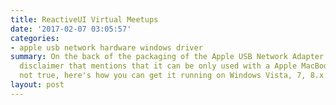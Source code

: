 ```yaml
---
title: ReactiveUI Virtual Meetups
date: '2017-02-07 03:05:57'
categories:
- apple usb network hardware windows driver
summary: On the back of the packaging of the Apple USB Network Adapter there’s a little
  disclaimer that mentions that it can be only used with a Apple MacBook. This is
  not true, here's how you can get it running on Windows Vista, 7, 8.x and 10.
layout: post
---
```

